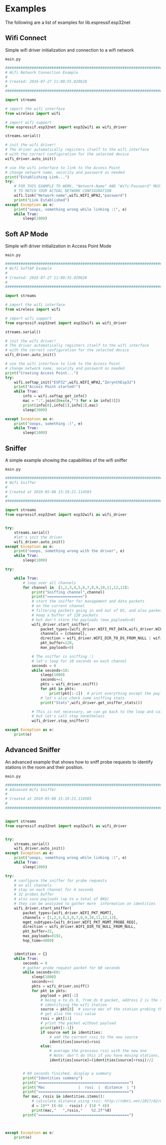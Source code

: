 # Examples

The following are a list of examples for lib.espressif.esp32net

## Wifi Connect


Simple wifi driver initialization and connection to a wifi network


```main.py```

```python
################################################################################
# Wifi Network Connection Example
#
# Created: 2016-07-27 11:00:55.020628
#
################################################################################

import streams

# import the wifi interface
from wireless import wifi

# import wifi support
from espressif.esp32net import esp32wifi as wifi_driver

streams.serial()

# init the wifi driver!
# The driver automatically registers itself to the wifi interface
# with the correct configuration for the selected device
wifi_driver.auto_init()

# use the wifi interface to link to the Access Point
# change network name, security and password as needed
print("Establishing Link...")
try:
    # FOR THIS EXAMPLE TO WORK, "Network-Name" AND "Wifi-Password" MUST BE SET
    # TO MATCH YOUR ACTUAL NETWORK CONFIGURATION
    wifi.link("Network-name",wifi.WIFI_WPA2,"password")
    print("Link Established")
except Exception as e:
    print("ooops, something wrong while linking :(", e)
    while True:
        sleep(1000)

```
## Soft AP Mode


Simple wifi driver initialization in Access Point Mode


```main.py```

```python
################################################################################
# Wifi SoftAP Example
#
# Created: 2016-07-27 11:00:55.020628
#
################################################################################

import streams

# import the wifi interface
from wireless import wifi

# import wifi support
from espressif.esp32net import esp32wifi as wifi_driver

streams.serial()

# init the wifi driver!
# The driver automatically registers itself to the wifi interface
# with the correct configuration for the selected device
wifi_driver.auto_init()

# use the wifi interface to link to the Access Point
# change network name, security and password as needed
print("Creating Access Point...")
try:
    wifi.softap_init("ESP32",wifi.WIFI_WPA2,"ZerynthEsp32")
    print("Access Point started!")
    while True:
        info = wifi.softap_get_info()
        mac = ":".join([hex(x,"") for x in info[3]])
        print(info[0],info[1],info[2],mac)
        sleep(3000)

except Exception as e:
    print("ooops, something :(", e)
    while True:
        sleep(1000)

```
## Sniffer


A simple example showing the capabilities of the wifi sniffer



```main.py```

```python
################################################################################
# Wifi Sniffer
#
# Created at 2019-05-08 15:19:21.114503
#
################################################################################

import streams
from espressif.esp32net import esp32wifi as wifi_driver


try:
    streams.serial()
    #let's init the driver
    wifi_driver.auto_init()
except Exception as e:
    print("ooops, something wrong with the driver", e)
    while True:
        sleep(1000)

try:

    while True:
        # loop over all channels
        for channel in  [1,2,3,4,5,6,7,8,9,10,11,12,13]:
            print("Sniffing channel",channel)
            print("================")
            # start the sniffer for management and data packets
            # on the current channel
            # filtering packets going in and out of DS, and also packets with no direction
            # keep a buffer of 128 packets
            # but don't store the payloads (max_payloads=0)
            wifi_driver.start_sniffer(
                packet_types=[wifi_driver.WIFI_PKT_DATA,wifi_driver.WIFI_PKT_MGMT],
                channels = [channel],
                direction = wifi_driver.WIFI_DIR_TO_DS_FROM_NULL | wifi_driver.WIFI_DIR_TO_NULL_FROM_DS | wifi_driver.WIFI_DIR_TO_NULL_FROM_NULL,
                pkt_buffer=128,
                max_payloads=0)

            # The sniffer is sniffing :)
            # let's loop for 10 seconds on each channel
            seconds = 0
            while seconds<10:
                sleep(1000)
                seconds+=1
                pkts = wifi_driver.sniff()
                for pkt in pkts:
                    print(pkt[:-1])  # print everything except the payload
                # let's also check some sniffing stats 
                print("Stats",wifi_driver.get_sniffer_stats())

            # This is not necessary, we can go back to the loop and call start_sniffer again
            # but let's call stop nonetheless
            wifi_driver.stop_sniffer()

except Exception as e:
    print(e)

```
## Advanced Sniffer


An advanced example that shows how to sniff probe requests to identify stations in the room and their position.



```main.py```

```python
################################################################################
# Advanced Wifi Sniffer
#
# Created at 2019-05-08 15:19:21.114503
#
################################################################################


import streams
from espressif.esp32net import esp32wifi as wifi_driver


try:
    streams.serial()
    wifi_driver.auto_init()
except Exception as e:
    print("ooops, something wrong while linking :(", e)
    while True:
        sleep(1000)

try:
    # configure the sniffer for probe requests
    # on all channels
    # stay on each channel for 4 seconds
    # 32 probes buffer
    # also save payloads (up to a total of 8Kb)
    # they can be analyzed to gather more  information on identities
    wifi_driver.start_sniffer(
        packet_types=[wifi_driver.WIFI_PKT_MGMT],
        channels = [1,2,3,4,5,6,7,8,9,10,11,12,13],
        mgmt_subtypes=[wifi_driver.WIFI_PKT_MGMT_PROBE_REQ],
        direction = wifi_driver.WIFI_DIR_TO_NULL_FROM_NULL,
        pkt_buffer=32,
        max_payloads=8192,
        hop_time=4000)


    identities = {}
    while True:
        seconds = 0
        # gather probe request packet for 60 seconds
        while seconds<60:
            sleep(1000)
            seconds+=1
            pkts = wifi_driver.sniff()
            for pkt in pkts:
                payload = pkt[-1]
                # being a to_ds 0, from_ds 0 packet, address 2 is the source mac
                # identifying the wifi station
                source = pkt[8]  # source mac of the station probing the network
                # get also the rssi value
                rssi = pkt[11]
                # print the packet without payload
                print(pkt[:-1])
                if source not in identities:
                    # add the current rssi to the new source
                    identities[source]=rssi
                else:
                    # average the previous rssi with the new one
                    # Note: don't do this if you have moving stations, like smartphones on people :)
                    identities[source]=(identities[source]+rssi)//2


        # 60 seconds finished, display a summary
        print("Identities summary")
        print("=========================================")
        print("Mac               |  rssi  |  distance  | ")
        print("=========================================")
        for mac, rssis in identities.items():
            # calculate distance using rssi: http://tdmts.net/2017/02/04/using-wifi-rssi-to-estimate-distance-to-an-access-point/
            d = 10** ((-84 - rssis) / (10 * 4))
            print(mac,"   ",rssis,"    %2.2f"%d)
        print("=========================================")



except Exception as e:
    print(e)

```
